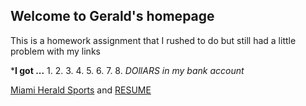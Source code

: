 ## Welcome to Gerald's homepage

This is a homework assignment that I rushed to do but still had a little problem with my links


***I got ...**
1. 
2.
3.
4.
5.
6.
7.
8.
_DOllARS in my bank account_



[Miami Herald Sports](http://www.miamiherald.com/sports/]) and [RESUME](https://media.licdn.com/mpr/mpr/p/7/005/093/283/0b05e6f.jpg])



